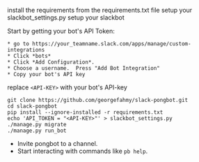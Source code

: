 install the requirements from the requirements.txt file
setup your slackbot_settings.py
setup your slackbot


Start by getting your bot's API Token:

    * go to https://your_teamname.slack.com/apps/manage/custom-integrations
    * Click *bots*
    * Click *Add Configuration*.
    * Choose a username.  Press "Add Bot Integration"
    * Copy your bot's API key

replace `<API-KEY>` with your bot's API-key

```
git clone https://github.com/georgefahmy/slack-pongbot.git
cd slack-pongbot
pip install --ignore-installed -r requirements.txt
echo 'API_TOKEN = "<API-KEY>"' > slackbot_settings.py
./manage.py migrate
./manage.py run_bot
```
- Invite pongbot to a channel.
- Start interacting with commands like `pb help`.
